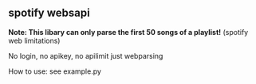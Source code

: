 ## spotify websapi

**Note: This libary can only parse the first 50 songs of a playlist!** (spotify web limitations)

No login, no apikey, no apilimit just webparsing

How to use: see example.py

